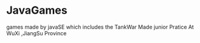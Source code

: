 # JavaGames
games made by javaSE
which includes the TankWar Made junior Pratice At WuXi ,JiangSu Province
